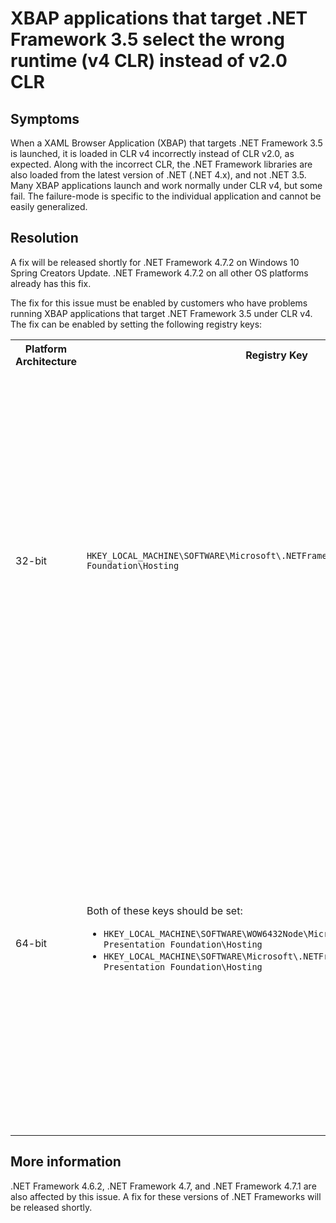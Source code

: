 # XBAP applications that target .NET Framework 3.5 select the wrong runtime (v4 CLR) instead of v2.0 CLR 

## Symptoms

When a XAML Browser Application (XBAP) that targets .NET Framework 3.5 is launched, it is loaded in CLR v4 incorrectly instead of CLR v2.0, as expected. Along with the incorrect CLR, the .NET Framework libraries are also loaded from the latest version of .NET (.NET 4.x), and not .NET 3.5. Many XBAP applications launch and work normally under CLR v4, but some fail. The failure-mode is specific to the individual application and cannot be easily generalized. 

## Resolution

A fix will be released shortly for .NET Framework 4.7.2 on Windows 10 Spring Creators Update. .NET Framework 4.7.2 on all other OS platforms already has this fix. 

The fix for this issue must be enabled by customers who have problems running XBAP applications that target .NET Framework 3.5 under CLR v4. The fix can be enabled by setting the following registry keys: 

<table>
        <tr>
            <th>Platform Architecture</th>
            <th>Registry Key</th>
            <th>Value Name</th>
            <th>Value Kind</th>
            <th>Value</th>
            <th>Description</th>
        </tr>
        <tr>
            <td rowspan="2">32-bit</td>
            <td rowspan="2"><code>HKEY_LOCAL_MACHINE\SOFTWARE\Microsoft\.NETFramework\Windows Presentation Foundation\Hosting</code></td>
            <td rowspan="2"><code>DoNotLaunchVersion3HostedApplicationInVersion4Runtime</code></td>
            <td rowspan="2"><code>REG_DWORD</code></td>
            <td><code>0</code>, or value does not exist</td>
            <td>XBAP applications that target .NET Framework 3.5 or.NET Framework 4.x will be both launched under CLR v4</td>
        </tr>
        <tr>
            <td><code>1</code>, or any non-zero value</td>
            <td>XBAP applications that target .NET Framework 3.5 will be launched under CLR v2, and XBAP applications that target .NET Framework 4.x will be launched under CLR v4</td>
        </tr>
        <tr>
            <td rowspan="2">64-bit</td>
            <td rowspan="2">
                Both of these keys should be set: <p>
                <ul>
                    <li><code>HKEY_LOCAL_MACHINE\SOFTWARE\WOW6432Node\Microsoft\.NETFramework\Windows Presentation Foundation\Hosting</code></li>
                    <li><code>HKEY_LOCAL_MACHINE\SOFTWARE\Microsoft\.NETFramework\Windows Presentation Foundation\Hosting</code></li>
                </ul>
            </td>
            <td rowspan="2"><code>DoNotLaunchVersion3HostedApplicationInVersion4Runtime</code></td>
            <td rowspan="2"><code>REG_DWORD</code></td>
            <td><code>0</code>, or value does not exist</td>
            <td>XBAP applications that target .NET Framework 3.5 or.NET Framework 4.x will be both launched under CLR v4</td>
        </tr>
        <tr>
            <td><code>1</code>, or any non-zero value</td>
            <td>XBAP applications that target .NET Framework 3.5 will be launched under CLR v2, and XBAP applications that target .NET Framework 4.x will be launched under CLR v4</td>
        </tr>
</table>

## More information
.NET Framework 4.6.2, .NET Framework 4.7, and .NET Framework 4.7.1 are also affected by this issue. A fix for these versions of .NET Frameworks will be released shortly. 
